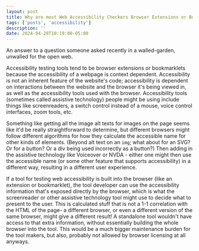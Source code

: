 ```yaml
---
layout: post
title: Why are most Web Accessibility Checkers Browser Extensions or Bookmarklets?
tags: ['posts', 'accessibility']
description: ''
date: 2024-04-28T10:19:00-05:00
---
```


An answer to a question someone asked recently in a walled-garden, unwalled for the open web. 

Accessibility testing tools tend to be browser extensions or bookmarklets because the accessibility of a webpage is context dependent. Accessibility is not an inherent feature of the website's code; accessibility is dependent on interactions between the website and the browser it's being viewed in, as well as the accessibility tools used with the browser. Accessibility tools (sometimes called assistive technology) people might be using include things like screenreaders, a switch control instead of a mouse, voice control interfaces, zoom tools, etc.

Something like getting all the image alt texts for images on the page seems like it'd be really straightforward to determine, but different browsers might follow different algorithms for how they calculate the accessible name for other kinds of elements. (Beyond alt text on an   `img`; what about for an SVG? Or for a button? Or a div being used incorrectly as a button?) Then adding in the assistive technology like Voiceover or NVDA - either one might then use the accessible name (or some other feature that supports accessibility) in a different way, resulting in a different user experience.

If a tool for testing web accessibility is built into the browser (like an extension or bookmarklet), the tool developer can use the accessibility information that's exposed directly by the browser, which is what the screenreader or other assistive technology tool might use to decide what to present to the user. This is calculated stuff that is not a 1-1 correlation with the HTML of the page- a different browser, or even a different version of the same browser, might give a different result! A standalone tool wouldn't have access to that extra information, without essentially building the whole browser into the tool. This would be a much bigger maintenance burden for the tool makers, but also, probably not allowed by browser licensing at all anyways.
